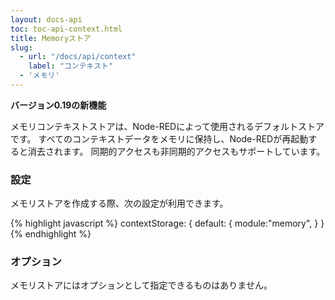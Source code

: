 ```yaml
---
layout: docs-api
toc: toc-api-context.html
title: Memoryストア
slug:
  - url: "/docs/api/context"
    label: "コンテキスト"
  - 'メモリ'
---
```


**バージョン0.19の新機能**

メモリコンテキストストアは、Node-REDによって使用されるデフォルトストアです。
すべてのコンテキストデータをメモリに保持し、Node-REDが再起動すると消去されます。
同期的アクセスも非同期的アクセスもサポートしています。

### 設定

メモリストアを作成する際、次の設定が利用できます。

{% highlight javascript %}
contextStorage: {
   default: {
       module:"memory",
   }
}
{% endhighlight %}

### オプション

メモリストアにはオプションとして指定できるものはありません。
